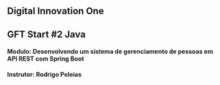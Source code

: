 ## Digital Innovation One

## GFT Start #2 Java

#### Modulo: Desenvolvendo um sistema de gerenciamento de pessoas em API REST com Spring Boot

#### Instrutor: Rodrigo Peleias
